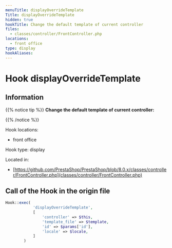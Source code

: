```yaml
---
menuTitle: displayOverrideTemplate
Title: displayOverrideTemplate
hidden: true
hookTitle: Change the default template of current controller
files:
  - classes/controller/FrontController.php
locations:
  - front office
type: display
hookAliases:
---
```


# Hook displayOverrideTemplate

## Information

{{% notice tip %}}
**Change the default template of current controller:** 


{{% /notice %}}

Hook locations: 
  - front office

Hook type: display

Located in: 
  - [https://github.com/PrestaShop/PrestaShop/blob/8.0.x/classes/controller/FrontController.php](classes/controller/FrontController.php)

## Call of the Hook in the origin file

```php
Hook::exec(
            'displayOverrideTemplate',
            [
                'controller' => $this,
                'template_file' => $template,
                'id' => $params['id'],
                'locale' => $locale,
            ]
        )
```